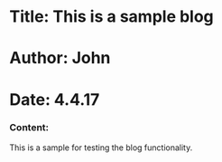 # Title: This is a sample blog

# Author: John

# Date: 4.4.17

### Content:

This is a sample for testing the blog functionality.